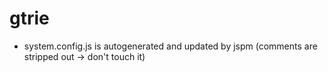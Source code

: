 # gtrie

* system.config.js is autogenerated and updated by jspm (comments are stripped out -> don't touch it)

